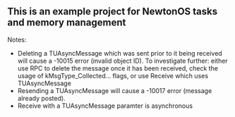## This is an example project for NewtonOS tasks and memory management ##

Notes:

* Deleting a TUAsyncMessage which was sent prior to it being received will cause a -10015 error (invalid object ID). To investigate further: either use RPC to delete the message once it has been received, check the usage of kMsgType_Collected... flags, or use Receive which uses TUAsyncMessage
* Resending a TUAsyncMessage will cause a -10017 error (message already posted).
* Receive with a TUAsyncMessage paramter is asynchronous